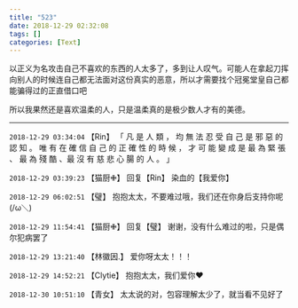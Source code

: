 ```yaml
---
title: "523"
date: 2018-12-29 02:32:08
tags: []
categories: [Text]
---
```


<p>以正义为名攻击自己不喜欢的东西的人太多了，多到让人叹气。可能人在拿起刀挥向别人的时候连自己都无法面对这份真实的恶意，所以才需要找个冠冕堂皇自己都能骗得过的正直借口吧</p> 
<p>所以我果然还是喜欢温柔的人，只是温柔真的是极少数人才有的美德。</p>

---

`2018-12-29 03:34:04` 【Rin】 「 凡 是 人 類 ， 均 無 法 忍 受 自 己 是 邪 惡 的 認 知 。 唯 有 在 確 信 自 己 的 正 確 性 的 時 候 ， 才 可 能 變 成 是 最 為 緊 張 、 最 為 殘 酷 、最 沒 有 慈 悲 心 腸 的 人 。 」

`2018-12-29 03:39:23` 【猫厨✙】 回复【Rin】 染血的【我爱你】

`2018-12-29 06:02:51` 【璧】 抱抱太太，不要难过哦，我们还在你身后支持你呢(/ω＼)

`2018-12-29 11:54:41` 【猫厨✙】 回复【璧】 谢谢，没有什么难过的啦，只是偶尔犯病罢了

`2018-12-29 13:21:40` 【林徽因.】 爱你呀太太！！！

`2018-12-29 14:52:21` 【Clytie】 抱抱太太，我们爱你❤

`2018-12-30 10:51:10` 【青女】 太太说的对，包容理解太少了，就当看不见好了
